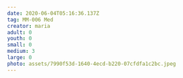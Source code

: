```yaml
---
date: 2020-06-04T05:16:36.137Z
tag: MM-006 Med
creator: maria
adult: 0
youth: 0
small: 0
medium: 3
large: 0
photo: assets/7990f53d-1640-4ecd-b220-07cfdfa1c2bc.jpeg
---
```

